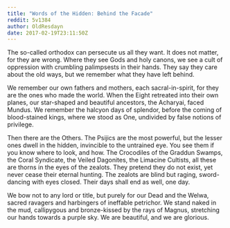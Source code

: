 ```yaml
---
title: "Words of the Hidden: Behind the Facade"
reddit: 5v1384
author: OldResdayn
date: 2017-02-19T23:11:50Z
---
```



The so-called orthodox can persecute us all they want. It does not matter, for they are wrong. Where they see Gods and holy canons, we see a cult of oppression with crumbling palimpsests in their hands. They say they care about the old ways, but we remember what they have left behind. 


We remember our own fathers and mothers, each sacral-in-spirit, for they are the ones who made the world. When the Eight retreated into their own planes, our star-shaped and beautiful ancestors, the Acharyai, faced Mundus. We remember the halcyon days of splendor, before the coming of blood-stained kings, where we stood as One, undivided by false notions of privilege. 


Then there are the Others. The Psijics are the most powerful, but the lesser ones dwell in the hidden, invincible to the untrained eye. You see them if you know where to look, and how. The Crocodiles of the Graddun Swamps, the Coral Syndicate, the Veiled Dagonites, the Limacine Cultists, all these are thorns in the eyes of the zealots. They pretend they do not exist, yet never cease their eternal hunting. The zealots are blind but raging, sword-dancing with eyes closed. Their days shall end as well, one day.


We bow not to any lord or title, but purely for our Dead and the Welwa, sacred ravagers and harbingers of ineffable petrichor. We stand naked in the mud, callipygous and bronze-kissed by the rays of Magnus, stretching our hands towards a purple sky. We are beautiful, and we are glorious. 


